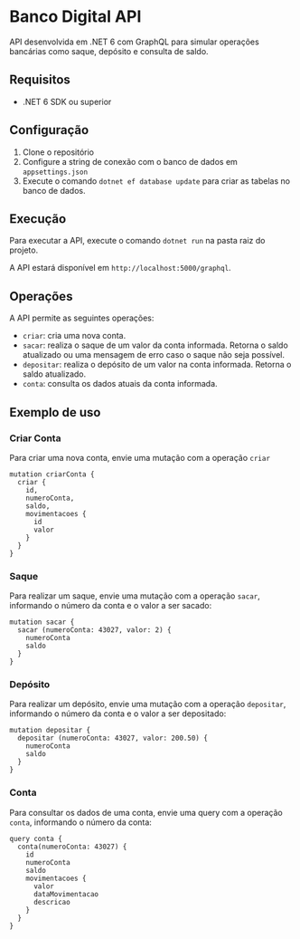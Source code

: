 # Banco Digital API

API desenvolvida em .NET 6 com GraphQL para simular operações bancárias como saque, depósito e consulta de saldo.

## Requisitos

- .NET 6 SDK ou superior

## Configuração

1. Clone o repositório
2. Configure a string de conexão com o banco de dados em `appsettings.json`
3. Execute o comando `dotnet ef database update` para criar as tabelas no banco de dados.

## Execução

Para executar a API, execute o comando `dotnet run` na pasta raiz do projeto.

A API estará disponível em `http://localhost:5000/graphql`.

## Operações

A API permite as seguintes operações:
- `criar`: cria uma nova conta.
- `sacar`: realiza o saque de um valor da conta informada. Retorna o saldo atualizado ou uma mensagem de erro caso o saque não seja possível.
- `depositar`: realiza o depósito de um valor na conta informada. Retorna o saldo atualizado.
- `conta`: consulta os dados atuais da conta informada.

## Exemplo de uso

### Criar Conta

Para criar uma nova conta, envie uma mutação com a operação `criar`

```
mutation criarConta {
  criar {
    id,
    numeroConta,
    saldo,
    movimentacoes {
      id
      valor
    }
  }
}
```


### Saque

Para realizar um saque, envie uma mutação com a operação `sacar`, informando o número da conta e o valor a ser sacado:

```
mutation sacar {
  sacar (numeroConta: 43027, valor: 2) {
    numeroConta
    saldo
  }
}
```


### Depósito

Para realizar um depósito, envie uma mutação com a operação `depositar`, informando o número da conta e o valor a ser depositado:

```
mutation depositar {
  depositar (numeroConta: 43027, valor: 200.50) {
    numeroConta
    saldo
  }
}
```


### Conta

Para consultar os dados de uma conta, envie uma query com a operação `conta`, informando o número da conta:

```
query conta {
  conta(numeroConta: 43027) {
    id
    numeroConta
    saldo
    movimentacoes {
      valor
      dataMovimentacao
      descricao
    }
  }
}
```

